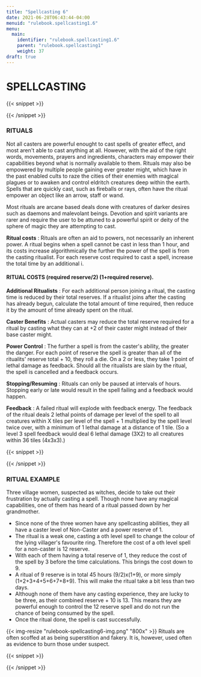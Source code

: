 ```yaml
---
title: "Spellcasting 6"
date: 2021-06-28T06:43:44-04:00
menuid: "rulebook.spellcasting1.6"
menu:
  main:
    identifier: "rulebook.spellcasting1.6"
    parent: "rulebook.spellcasting1"
    weight: 37
draft: true
---
```


# SPELLCASTING

{{< snippet >}}<div class="bookpage-columns"><div class="bookpage-column">{{< /snippet >}}

### RITUALS
Not all casters are powerful enought to cast spells of greater effect, and most
aren't able to cast anything at all. However, with the aid of the right words,
movements, prayers and ingredients, characters may empower their capabilities
beyond what is normally available to them. Rituals may also be empowered by
multiple people gaining ever greater might, which have in the past enabled cults
to raze the cities of their enemies with magical plagues or to awaken and control
eldritch creatures deep within the earth. Spells that are quickly cast, such as
fireballs or rays, often have the ritual empower an object like an arrow, staff
or wand.

Most rituals are arcane based deals done with creatures of darker desires such
as daemons and malevolant beings. Devotion and spirit variants are rarer and
require the user to be attuned to a powerful spirit or deity of the sphere of
magic they are attempting to cast.

**Ritual costs** : Rituals are often an aid to powers, not necessarily an
inherent power. A ritual begins when a spell cannot be cast in less than 1 hour,
and its costs increase algorithmically the further the power of the spell is
from the casting ritualist. For each reserve cost required to cast a spell,
increase the total time by an additional i.

#### RITUAL COSTS (required reserve/2) (1+required reserve).

**Additional Ritualists** : For each additional person joining a ritual,
the casting time is reduced by their total reserves. If a ritualist joins after
the casting has already begun, calculate the total amount of time required,
then reduce it by the amount of time already spent on the ritual.

**Caster Benefits** : Actual casters may reduce the total reserve required for
a ritual by casting what they can at +2 of their caster might instead of their
base caster might.

**Power Control** : The further a spell is from the caster's ability, the
greater the danger. For each point of reserve the spell is greater than all
of the ritualits' reserve total + 10, they roll a die. On a 2 or less,
they take 1 point of lethal damage as feedback. Should all the ritualists
are slain by the ritual, the spell is cancelled and a feedback occurs.

**Stopping/Resuming** : Rituals can only be paused at intervals of hours.
Stopping early or late would result in the spell failing and a feedback
would happen.

**Feedback** : A failed ritual will explode with feedback energy. The feedback
of the ritual deals 2 lethal points of damage per level of the spell to all
creatures within X tiles per level of the spell + 1 multiplied by the spell
level twice over, with a minimum of 1 lethal damage at a distance of 1 tile.
(So a level 3 spell feedback would deal 6 lethal damage (3X2) to all creatures
within 36 tiles (4x3x3).)



{{< snippet >}}</div><div class="bookpage-column">{{< /snippet >}}

### RITUAL EXAMPLE
Three village women, suspected as witches, decide to take out their frustration
by actually casting a spell. Though none have any magical capabilities, one of
them has heard of a ritual passed down by her grandmother.

* Since none of the three women have any spellcasting abilities, they all have
  a caster level of Non-Caster and a power reserve of 1.
* The ritual is a weak one, casting a oth level spell to change the colour of
  the lying villager's favourite ring. Therefore the cost of a oth level spell
  for a non-caster is 12 reserve.
* With each of them having a total reserve of 1, they reduce the cost of the
  spell by 3 before the time calculations. This brings the cost down to 9.
* A ritual of 9 reserve is in total 45 hours (9/2)x(1+9), or more simply
  (1+2+3+4+5+6+7+8+9). This will make the ritual take a bit less than two days.
* Although none of them have any casting experience, they are lucky to be three,
  as their combined reserve + 10 is 13. This means they are powerful enough to
  control the 12 reserve spell and do not run the chance of being consumed by the spell.
* Once the ritual done, the spell is cast successfully.

{{< img-resize "rulebook-spellcasting6-img.png" "800x" >}}
Rituals are often scoffed at as being superstition and fakery. It is,
however, used often as evidence to burn those under suspect.

{{< snippet >}}</div></div>{{< /snippet >}}

